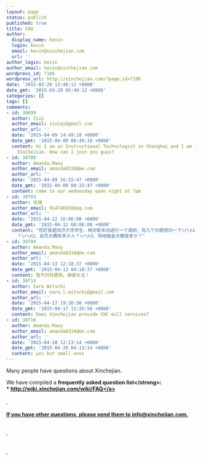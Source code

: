 ```yaml
---
layout: page
status: publish
published: true
title: FAQ
author:
  display_name: kevin
  login: kevin
  email: kevin@xinchejian.com
  url: ''
author_login: kevin
author_email: kevin@xinchejian.com
wordpress_id: 7186
wordpress_url: http://xinchejian.com/?page_id=7186
date: '2015-03-29 13:40:12 +0800'
date_gmt: '2015-03-29 05:40:12 +0800'
categories: []
tags: []
comments:
- id: 30699
  author: Zixi
  author_email: zixiqi@gmail.com
  author_url: ''
  date: '2015-04-09 14:49:18 +0800'
  date_gmt: '2015-04-09 06:49:18 +0800'
  content: Hi I am an Instructional Technologist in Shanghai and I am interested in
    XinCheJian. How can I join you guys?
- id: 30700
  author: Amanda.Maxy
  author_email: amanda0310@me.com
  author_url: ''
  date: '2015-04-09 16:32:47 +0800'
  date_gmt: '2015-04-09 08:32:47 +0800'
  content: come to our wednesday open night at 7pm
- id: 30703
  author: 毛铎
  author_email: 914746836@qq.com
  author_url: ''
  date: '2015-04-12 16:06:08 +0800'
  date_gmt: '2015-04-12 08:06:08 +0800'
  content: "您好我是同济大学学生，相对新车间进行一个调研，有几个问题想问一下\r\n1、请问现在新车间的收支状况是怎样的（我知道是不盈利滴）\r\n      在哪些方面进行支出
    ？\r\n2、会员大概有多少人？\r\n3、场地租金大概是多少？"
- id: 30704
  author: Amanda.Maxy
  author_email: amanda0310@me.com
  author_url: ''
  date: '2015-04-13 12:18:37 +0800'
  date_gmt: '2015-04-13 04:18:37 +0800'
  content: 暂不对外提供。谢谢关注！
- id: 30714
  author: Sara Witschi
  author_email: sara.l.witschi@gmail.com
  author_url: ''
  date: '2015-04-17 19:26:56 +0800'
  date_gmt: '2015-04-17 11:26:56 +0800'
  content: Does Xinchejian provide CNC mill services?
- id: 30716
  author: Amanda.Maxy
  author_email: amanda0310@me.com
  author_url: ''
  date: '2015-04-20 12:13:14 +0800'
  date_gmt: '2015-04-20 04:13:14 +0800'
  content: yes but small ones
---
```

<p>Many people have questions about Xinchejian.  </p>
<p>We have compiled a <strong>frequently asked question list<&#47;strong>:<br />
* <a href="http:&#47;&#47;wiki.xinchejian.com&#47;wiki&#47;FAQ">http:&#47;&#47;wiki.xinchejian.com&#47;wiki&#47;FAQ<&#47;a><br />
<br &#47;>&nbsp;<br &#47;><br />
If you have other questions, please send them to info@xinchejian.com.</p>
<p><br &#47;>&nbsp;<br &#47;><br />
<br &#47;>&nbsp;<br &#47;></p>
